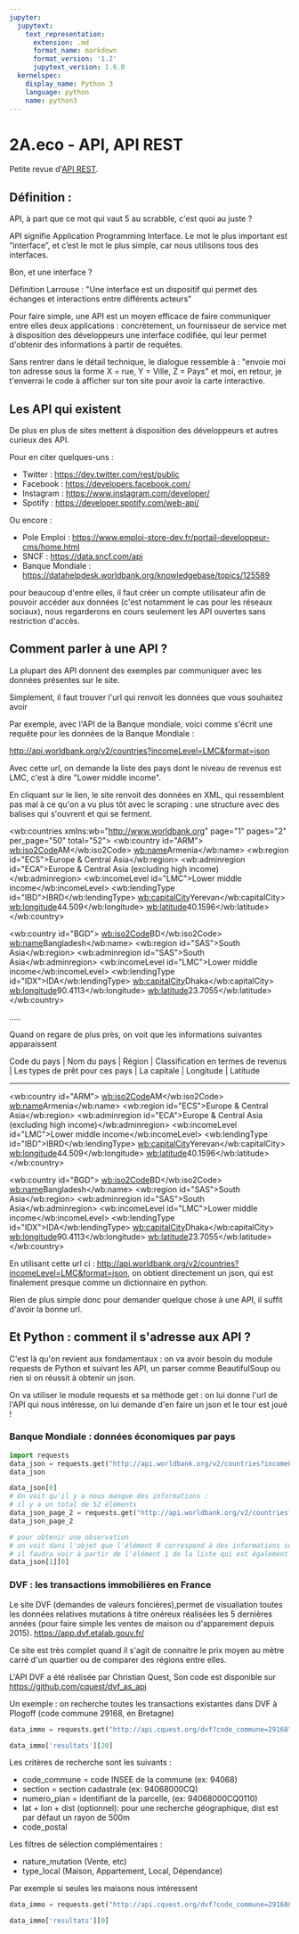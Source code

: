 ```yaml
---
jupyter:
  jupytext:
    text_representation:
      extension: .md
      format_name: markdown
      format_version: '1.2'
      jupytext_version: 1.6.0
  kernelspec:
    display_name: Python 3
    language: python
    name: python3
---
```


# 2A.eco - API, API REST

Petite revue d'[API REST](https://fr.wikipedia.org/wiki/Representational_state_transfer).

<!-- #region -->
## Définition :  

API, à part que ce mot qui vaut 5 au scrabble, c'est quoi au juste ?


API signifie Application Programming Interface. Le mot le plus important est “interface”, et c’est le mot le plus simple, car nous utilisons tous des interfaces.

Bon, et une interface ?

Définition Larrouse : "Une interface est un dispositif qui permet des échanges et interactions entre différents acteurs"

Pour faire simple, une API est un moyen efficace de faire communiquer entre elles deux applications : concrètement, un fournisseur de service met à disposition des développeurs une interface codifiée, qui leur permet d'obtenir des informations à partir de requêtes.

Sans rentrer dans le détail technique, le dialogue ressemble à : "envoie moi ton adresse sous la forme X = rue, Y = Ville, Z = Pays" et moi, en retour, je t'enverrai le code à afficher sur ton site pour avoir la carte interactive.



<!-- #endregion -->

<!-- #region -->
## Les API qui existent


De plus en plus de sites mettent à disposition des développeurs et autres curieux des API. 

Pour en citer quelques-uns : 

- Twitter : https://dev.twitter.com/rest/public
- Facebook : https://developers.facebook.com/
- Instagram : https://www.instagram.com/developer/
- Spotify : https://developer.spotify.com/web-api/


Ou encore : 

- Pole Emploi : https://www.emploi-store-dev.fr/portail-developpeur-cms/home.html
- SNCF : https://data.sncf.com/api
- Banque Mondiale : https://datahelpdesk.worldbank.org/knowledgebase/topics/125589

pour beaucoup d'entre elles, il faut créer un compte utilisateur afin de pouvoir accéder aux données (c'est notamment le cas pour les réseaux sociaux), nous regarderons en cours seulement les API ouvertes sans restriction d'accès.  

<!-- #endregion -->

## Comment parler à une API ?

La plupart des API donnent des exemples par communiquer avec les données présentes sur le site.

Simplement, il faut trouver l'url qui renvoit les données que vous souhaitez avoir

Par exemple, avec l'API de la Banque mondiale, voici comme s'écrit une requête pour les données de la Banque Mondiale : 

http://api.worldbank.org/v2/countries?incomeLevel=LMC&format=json

Avec cette url, on demande la liste des pays dont le niveau de revenus est LMC, c'est à dire "Lower middle income". 

En cliquant sur le lien, le site renvoit des données en XML, qui ressemblent pas mal à ce qu'on a vu plus tôt avec le scraping : une structure avec des balises qui s'ouvrent et qui se ferment.

<!-- #raw -->
<wb:countries xmlns:wb="http://www.worldbank.org" page="1" pages="2" per_page="50" total="52">
<wb:country id="ARM">
    <wb:iso2Code>AM</wb:iso2Code>
    <wb:name>Armenia</wb:name>
    <wb:region id="ECS">Europe & Central Asia</wb:region>
    <wb:adminregion id="ECA">Europe & Central Asia (excluding high income)</wb:adminregion>
    <wb:incomeLevel id="LMC">Lower middle income</wb:incomeLevel>
    <wb:lendingType id="IBD">IBRD</wb:lendingType>
    <wb:capitalCity>Yerevan</wb:capitalCity>
    <wb:longitude>44.509</wb:longitude>
    <wb:latitude>40.1596</wb:latitude>
</wb:country>

<wb:country id="BGD">
    <wb:iso2Code>BD</wb:iso2Code>
    <wb:name>Bangladesh</wb:name>
    <wb:region id="SAS">South Asia</wb:region>
    <wb:adminregion id="SAS">South Asia</wb:adminregion>
    <wb:incomeLevel id="LMC">Lower middle income</wb:incomeLevel>
    <wb:lendingType id="IDX">IDA</wb:lendingType>
    <wb:capitalCity>Dhaka</wb:capitalCity>
    <wb:longitude>90.4113</wb:longitude>
    <wb:latitude>23.7055</wb:latitude>
</wb:country>

.....
<!-- #endraw -->

 Quand on regare de plus près, on voit que les informations suivantes apparaissent
 
Code du pays | Nom du pays | Région | Classification en termes de revenus | Les types de prêt pour ces pays | La capitale | Longitude | Latitude


----------------
<wb:country id="ARM">
    <wb:iso2Code>AM</wb:iso2Code>
    <wb:name>Armenia</wb:name>
    <wb:region id="ECS">Europe & Central Asia</wb:region>
    <wb:adminregion id="ECA">Europe & Central Asia (excluding high income)</wb:adminregion>
    <wb:incomeLevel id="LMC">Lower middle income</wb:incomeLevel>
    <wb:lendingType id="IBD">IBRD</wb:lendingType>
    <wb:capitalCity>Yerevan</wb:capitalCity>
    <wb:longitude>44.509</wb:longitude>
    <wb:latitude>40.1596</wb:latitude>
</wb:country>

<wb:country id="BGD">
    <wb:iso2Code>BD</wb:iso2Code>
    <wb:name>Bangladesh</wb:name>
    <wb:region id="SAS">South Asia</wb:region>
    <wb:adminregion id="SAS">South Asia</wb:adminregion>
    <wb:incomeLevel id="LMC">Lower middle income</wb:incomeLevel>
    <wb:lendingType id="IDX">IDA</wb:lendingType>
    <wb:capitalCity>Dhaka</wb:capitalCity>
    <wb:longitude>90.4113</wb:longitude>
    <wb:latitude>23.7055</wb:latitude>
</wb:country>


En utilisant cette url ci : http://api.worldbank.org/v2/countries?incomeLevel=LMC&format=json, on obtient directement un json, qui est finalement presque comme un dictionnaire en python.


Rien de plus simple donc pour demander quelque chose à une API, il suffit d'avoir la bonne url.


## Et Python : comment il s'adresse aux API ?

C'est là qu'on revient aux fondamentaux : on va avoir besoin du module requests de Python et suivant les API, un parser comme BeautifulSoup ou rien si on réussit à obtenir un json.

On va utiliser le module requests et sa méthode get : on lui donne l'url de l'API qui nous intéresse, on lui demande d'en faire un json et le tour est joué !


### Banque Mondiale : données économiques par pays

```python
import requests
data_json = requests.get("http://api.worldbank.org/v2/countries?incomeLevel=LMC&format=json").json()
data_json
```

```python
data_json[0]
# On voit qu'il y a nous manque des informations : 
# il y a un total de 52 éléments
data_json_page_2 = requests.get("http://api.worldbank.org/v2/countries?incomeLevel=LMC&format=json&page=2").json()
data_json_page_2
```

```python
# pour obtenir une observation 
# on voit dans l'objet que l'élément 0 correspond à des informations sur les pages , pour avoir les informations des pays,
# il faudra voir à partir de l'élément 1 de la liste qui est également une liste
data_json[1][0]
```

### DVF : les transactions immobilières en France


Le site DVF (demandes de valeurs foncières),permet de visualiation toutes les données relatives mutations à titre onéreux réalisées les 5 dernières années (pour faire simple les ventes de maison ou d'apparement depuis 2015). 
https://app.dvf.etalab.gouv.fr/

Ce site est très complet quand il s'agit de connaitre le prix moyen au mètre carré d'un quartier ou de comparer des régions entre elles. 

L'API DVF a été réalisée par Christian Quest, Son code est disponible sur https://github.com/cquest/dvf_as_api




Un exemple : on recherche toutes les transactions existantes dans DVF à Plogoff (code commune 29168, en Bretagne)

```python
data_immo = requests.get("http://api.cquest.org/dvf?code_commune=29168").json()
```

```python
data_immo['resultats'][20]
```

Les critères de recherche sont les suivants :
- code_commune = code INSEE de la commune (ex: 94068)
- section = section cadastrale (ex: 94068000CQ)
- numero_plan = identifiant de la parcelle, (ex: 94068000CQ0110)
- lat + lon + dist (optionnel): pour une recherche géographique, dist est par défaut un rayon de 500m
- code_postal

Les filtres de sélection complémentaires :
- nature_mutation (Vente, etc)
- type_local (Maison, Appartement, Local, Dépendance)


Par exemple si seules les maisons nous intéressent 

```python
data_immo = requests.get("http://api.cquest.org/dvf?code_commune=29168&type_local=Maison").json()
```

```python
data_immo['resultats'][0]
```
